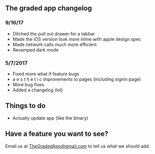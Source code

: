 ## The graded app changelog

### 9/16/17
* Ditched the pull out drawer for a tabbar
* Made the iOS version look more inline with apple design spec
* Made network calls much more efficient
* Revamped dark mode

### 5/7/2017
* Fixed more what if feature bugs
* a e s t h e t i c improvements to pages (including signin page)
* More bug fixes
* Added a changelog (lol)


## Things to do
* Actually update app (like the binary)

## Have a feature you want to see?
Email us at TheGradedApp@gmail.com to tell us what we should add.

